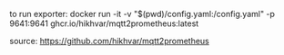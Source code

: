 to run exporter: docker run -it -v "$(pwd)/config.yaml:/config.yaml"  -p  9641:9641 ghcr.io/hikhvar/mqtt2prometheus:latest 

source: https://github.com/hikhvar/mqtt2prometheus
